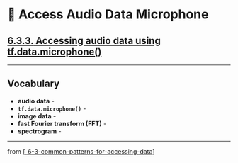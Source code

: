 # 🧮 Access Audio Data Microphone

## [**6.3.3.** Accessing audio data using tf.data.microphone()](https://livebook.manning.com/book/deep-learning-with-javascript/chapter-6/155)

---

## **Vocabulary**

- **audio data** -
- **`tf.data.microphone()`** -
- **image data** -
- **fast Fourier transform (FFT)** -
- **spectrogram** -

---
from [[_6-3-common-patterns-for-accessing-data]]

[//begin]: # "Autogenerated link references for markdown compatibility"
[_6-3-common-patterns-for-accessing-data]: _6-3-common-patterns-for-accessing-data.md "🧮 Common Patterns for Data Access"
[//end]: # "Autogenerated link references"
